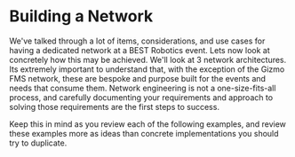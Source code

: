 # Building a Network

We've talked through a lot of items, considerations, and use cases for
having a dedicated network at a BEST Robotics event.  Lets now look at
concretely how this may be achieved.  We'll look at 3 network
architectures.  Its extremely important to understand that, with the
exception of the Gizmo FMS network, these are bespoke and purpose
built for the events and needs that consume them.  Network engineering
is not a one-size-fits-all process, and carefully documenting your
requirements and approach to solving those requirements are the first
steps to success.

Keep this in mind as you review each of the following examples, and
review these examples more as ideas than concrete implementations you
should try to duplicate.
